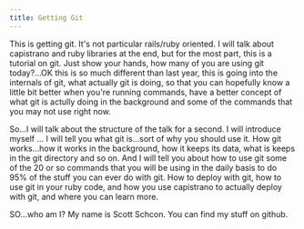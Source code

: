 ```yaml
---
title: Getting Git
---
```


This is getting git. It's not particular rails/ruby oriented. I will talk about capistrano and ruby libraries at the end, but for the most part, this is a tutorial on git. Just show your hands, how many of you are using git today?...OK this is so much different than last year, this is going into the internals of git, what actually git is doing, so that you can hopefully know a little bit better when you're running commands, have a better concept of what git is actully doing in the background and some of the commands that you may not use right now.

So...I will talk about the structure of the talk for a second. I will introduce myself ... I will tell you what git is...sort of why you should use it. How git works...how it works in the background, how it keeps its data, what is keeps in the git directory and so on. And I will tell you about how to use git some of the 20 or so commands that you will be using in the daily basis to do 95% of the stuff you can ever do with git. How to deploy with git, how to use git in your ruby code, and how you use capistrano to actually deploy with git, and where you can learn more.

SO...who am I? My name is Scott Schcon. You can find my stuff on github.

